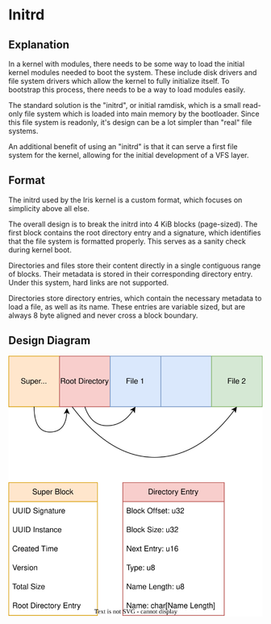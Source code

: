 # Initrd

## Explanation

In a kernel with modules, there needs to be some way to load the initial kernel modules needed to boot the system. These include disk drivers and file system drivers which allow the kernel to fully initialize itself. To bootstrap this process, there needs to be a way to load modules easily.

The standard solution is the "initrd", or initial ramdisk, which is a small read-only file system which is loaded into main memory by the bootloader. Since this file system is readonly, it's design can be a lot simpler than "real" file systems.

An additional benefit of using an "initrd" is that it can serve a first file system for the kernel, allowing for the initial development of a VFS layer.

## Format

The initrd used by the Iris kernel is a custom format, which focuses on simplicity above all else.

The overall design is to break the initrd into 4 KiB blocks (page-sized). The first block contains the root directory entry and a signature, which identifies that the file system is formatted properly. This serves as a sanity check during kernel boot.

Directories and files store their content directly in a single contiguous range of blocks. Their metadata is stored in their corresponding directory entry. Under this system, hard links are not supported.

Directories store directory entries, which contain the necessary metadata to load a file, as well as its name. These entries are variable sized, but are always 8 byte aligned and never cross a block boundary.

## Design Diagram

![](/docs/diagram/initrd.drawio.svg)
